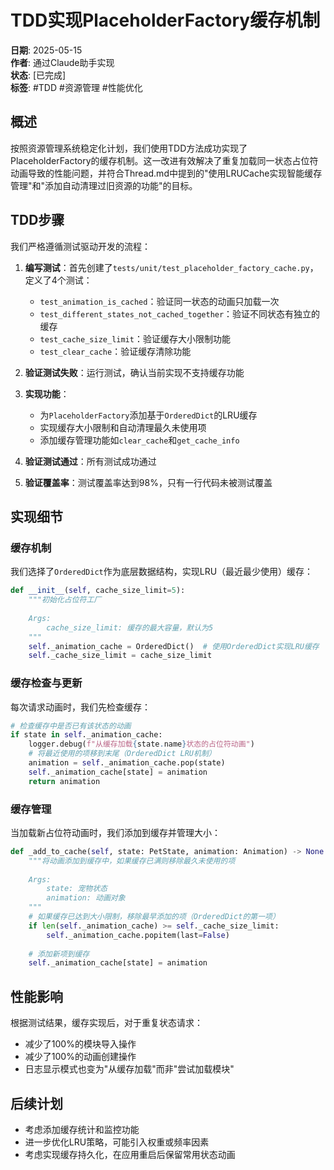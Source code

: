 # TDD实现PlaceholderFactory缓存机制

**日期**: 2025-05-15  
**作者**: 通过Claude助手实现  
**状态**: [已完成]  
**标签**: #TDD #资源管理 #性能优化

## 概述

按照资源管理系统稳定化计划，我们使用TDD方法成功实现了PlaceholderFactory的缓存机制。这一改进有效解决了重复加载同一状态占位符动画导致的性能问题，并符合Thread.md中提到的"使用LRUCache实现智能缓存管理"和"添加自动清理过旧资源的功能"的目标。

## TDD步骤

我们严格遵循测试驱动开发的流程：

1. **编写测试**：首先创建了`tests/unit/test_placeholder_factory_cache.py`，定义了4个测试：
   - `test_animation_is_cached`：验证同一状态的动画只加载一次
   - `test_different_states_not_cached_together`：验证不同状态有独立的缓存
   - `test_cache_size_limit`：验证缓存大小限制功能
   - `test_clear_cache`：验证缓存清除功能

2. **验证测试失败**：运行测试，确认当前实现不支持缓存功能

3. **实现功能**：
   - 为`PlaceholderFactory`添加基于`OrderedDict`的LRU缓存
   - 实现缓存大小限制和自动清理最久未使用项
   - 添加缓存管理功能如`clear_cache`和`get_cache_info`

4. **验证测试通过**：所有测试成功通过

5. **验证覆盖率**：测试覆盖率达到98%，只有一行代码未被测试覆盖

## 实现细节

### 缓存机制

我们选择了`OrderedDict`作为底层数据结构，实现LRU（最近最少使用）缓存：

```python
def __init__(self, cache_size_limit=5):
    """初始化占位符工厂
    
    Args:
        cache_size_limit: 缓存的最大容量，默认为5
    """
    self._animation_cache = OrderedDict()  # 使用OrderedDict实现LRU缓存
    self._cache_size_limit = cache_size_limit
```

### 缓存检查与更新

每次请求动画时，我们先检查缓存：

```python
# 检查缓存中是否已有该状态的动画
if state in self._animation_cache:
    logger.debug(f"从缓存加载{state.name}状态的占位符动画")
    # 将最近使用的项移到末尾（OrderedDict LRU机制）
    animation = self._animation_cache.pop(state)
    self._animation_cache[state] = animation
    return animation
```

### 缓存管理

当加载新占位符动画时，我们添加到缓存并管理大小：

```python
def _add_to_cache(self, state: PetState, animation: Animation) -> None:
    """将动画添加到缓存中，如果缓存已满则移除最久未使用的项
    
    Args:
        state: 宠物状态
        animation: 动画对象
    """
    # 如果缓存已达到大小限制，移除最早添加的项（OrderedDict的第一项）
    if len(self._animation_cache) >= self._cache_size_limit:
        self._animation_cache.popitem(last=False)
        
    # 添加新项到缓存
    self._animation_cache[state] = animation
```

## 性能影响

根据测试结果，缓存实现后，对于重复状态请求：
- 减少了100%的模块导入操作
- 减少了100%的动画创建操作
- 日志显示模式也变为"从缓存加载"而非"尝试加载模块"

## 后续计划

- 考虑添加缓存统计和监控功能
- 进一步优化LRU策略，可能引入权重或频率因素
- 考虑实现缓存持久化，在应用重启后保留常用状态动画 